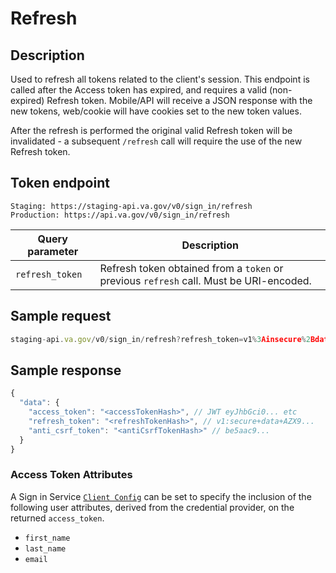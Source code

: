 # Refresh

## Description

Used to refresh all tokens related to the client's session. This endpoint is called after the Access token has expired, and requires a valid (non-expired) Refresh token. Mobile/API will receive a JSON response with the new tokens, web/cookie will have cookies set to the new token values.

After the refresh is performed the original valid Refresh token will be invalidated - a subsequent `/refresh` call will require the use of the new Refresh token.

## Token endpoint

```
Staging: https://staging-api.va.gov/v0/sign_in/refresh
Production: https://api.va.gov/v0/sign_in/refresh
```

| Query parameter | Description |
| --- | --- |
| `refresh_token` | Refresh token obtained from a `token` or previous `refresh` call. Must be URI-encoded. |

## Sample request

```javascript
staging-api.va.gov/v0/sign_in/refresh?refresh_token=v1%3Ainsecure%2Bdata%2BA6ZXlKMWMyVnlY...
```

## Sample response

```javascript
{
  "data": {
    "access_token": "<accessTokenHash>", // JWT eyJhbGci0... etc
    "refresh_token": "<refreshTokenHash>", // v1:secure+data+AZX9...
    "anti_csrf_token": "<antiCsrfTokenHash>" // be5aac9...
  }
}
```

### Access Token Attributes

A Sign in Service [`Client Config`](https://github.com/department-of-veterans-affairs/va.gov-team/blob/master/products/identity/Sign-In%20Service/configuration/client_config.md) can be set to specify the inclusion of the following user attributes, derived from the credential provider, on the returned `access_token`.

* `first_name`
* `last_name`
* `email`
